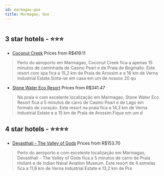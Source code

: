 ```yaml
---
id: marmagao-goa
title: Marmagao, Goa
---
```


<center><img src="https://i.travelapi.com/hotels/7000000/6250000/6244400/6244326/aee15893_z.jpg" alt="" /></center>


##  3 star hotels - ⭐️⭐️⭐️

-    [Coconut Creek](https://www.hurb.com/br/aud/https://www.hurb.com/br/hotels/marmagao/coconut-creek-HT-RSZ8?cmp=18055) Prices from R$419.11
   > Perto do aeroporto em Marmagao, Coconut Creek fica a apenas 15 minutos de caminhada de Casino Pearl e de Praia de Bogmallo.  Este resort com spa fica a 15,2 km de Praia de Arossim e a 16 km de Verna Industrial Estate.Sinta-se em casa em um de nossos 20 qu
-    [Stone Water Eco Resort](https://www.hurb.com/br/aud/https://www.hurb.com/br/hotels/marmagao/stone-water-eco-resort-HT-YTWZ?cmp=18055) Prices from R$341.47
   > Na praia e com excelente localização em Marmagao, Stone Water Eco Resort fica a 5 minutos de carro de Casino Pearl e de Lago em formato de coração.  Este resort na praia fica a 14,3 km de Verna Industrial Estate e a 15 km de Praia de Arossim.Fique em um d

##  4 star hotels - ⭐️⭐️⭐️⭐️

-    [Devasthali - The Valley of Gods](https://www.hurb.com/br/aud/https://www.hurb.com/br/hotels/marmagao/devasthali-the-valley-of-gods-HT-56XK?cmp=18055) Prices from R$153.70
   > Perto do aeroporto e com excelente localização em Marmagao, Devasthali - The Valley of Gods fica a 5 minutos de carro de Praia Hollant e de Indian Naval Aviation Museum.  Este resort de 4 estrelas fica a 11,8 km de Verna Industrial Estate e 13,2 km de Pra
